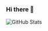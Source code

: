 ### Hi there 👋

<!--
**leafoffaith/leafoffaith** is a ✨ _special_ ✨ repository because its `README.md` (this file) appears on your GitHub profile.

Here are some ideas to get you started:

- 🔭 I’m currently working on www.algoexpert.io
- 🌱 I’m currently learning Data Structures & Algorithms
- 👯 I’m looking to collaborate on ...
- 🤔 I’m looking for help with ...
- 💬 Ask me about ...
- 📫 How to reach me: shaurya2
- 😄 Pronouns: he/they
- ⚡ Fun fact: ...
-->

![GitHub Stats](https://github-readme-stats.vercel.app/api?username=leafoffaith&theme=tokyonight)
